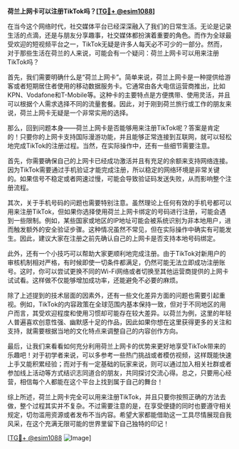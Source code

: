 **荷兰上网卡可以注册TikTok吗？[[TG💪+ @esim1088](https://t.me/s/esim1088)]**

在当今这个网络时代，社交媒体平台已经深深融入了我们的日常生活。无论是记录生活的点滴，还是与朋友分享趣事，社交媒体都扮演着重要的角色。而作为全球最受欢迎的短视频平台之一，TikTok无疑是许多人每天必不可少的一部分。然而，对于那些生活在荷兰的人来说，可能会有一个疑问：荷兰上网卡可以用来注册TikTok吗？

首先，我们需要明确什么是“荷兰上网卡”。简单来说，荷兰上网卡是一种提供给游客或者短期居住者使用的移动数据服务卡。它通常由各大电信运营商推出，比如KPN、Vodafone和T-Mobile等。这种卡的主要特点是方便携带、使用灵活，并且可以根据个人需求选择不同的流量套餐。因此，对于刚到荷兰旅行或工作的朋友来说，荷兰上网卡无疑是一个非常实用的选择。

那么，回到问题本身——荷兰上网卡是否能够用来注册TikTok呢？答案是肯定的！只要你的上网卡支持国际漫游功能，并且能够正常连接到互联网，就可以轻松地完成TikTok的注册过程。当然，在实际操作中，还有一些细节需要注意。

首先，你需要确保自己的上网卡已经成功激活并且有充足的余额来支持网络连接。因为TikTok需要通过手机验证才能完成注册，所以稳定的网络环境是非常关键的。如果信号不稳定或者网速过慢，可能会导致验证码发送失败，从而影响整个注册流程。

其次，关于手机号码的问题也需要特别注意。虽然理论上任何有效的手机号都可以用来注册TikTok，但如果你选择使用荷兰上网卡绑定的号码进行注册，可能会遇到一些限制。例如，某些国家或地区的IP地址可能会被系统识别为非本地用户，进而触发额外的安全验证步骤。这种情况虽然不常见，但在实际操作中确实有可能发生。因此，建议大家在注册之前先确认自己的上网卡是否支持本地号码绑定。

此外，还有一个小技巧可以帮助大家更顺利地完成注册。由于TikTok对新用户的审核机制相对严格，有时候即使一切条件都满足，仍然可能无法立即成功注册账号。这时，你可以尝试更换不同的Wi-Fi网络或者切换至其他运营商提供的上网卡试试看。这样做不仅能够增加成功率，还能避免不必要的麻烦。

除了上述提到的技术层面的因素外，还有一些文化差异方面的问题也需要引起重视。例如，TikTok的内容政策在全球范围内基本保持一致，但对于不同地区的用户而言，其受欢迎程度和使用习惯却可能存在较大差异。以荷兰为例，这里的年轻人普遍喜欢创意性强、幽默感十足的作品，因此如果你想在这里获得更多的关注和支持，就需要根据当地的文化特点来调整自己的内容创作方向。

最后，让我们来看看如何充分利用荷兰上网卡的优势来更好地享受TikTok带来的乐趣吧！对于初学者来说，可以多参考一些热门挑战或者模仿视频，这样既能快速上手又能积累经验；而对于有一定基础的玩家来说，则可以通过加入相关社群或者参加线上活动等方式结识志同道合的朋友，共同探讨交流心得。总之，只要用心经营，相信每个人都能在这个平台上找到属于自己的舞台！

综上所述，荷兰上网卡完全可以用来注册TikTok，并且只要你按照正确的方法去做，整个过程其实并不复杂。不过需要注意的是，在享受便捷的同时也要遵守相关规定，切勿滥用资源或者发布不当内容。希望大家都能借助这一工具尽情展现自我风采，在这个充满无限可能的世界里留下自己独特的印记！

[[TG💪+ @esim1088](https://t.me/s/esim1088) ![Image](https://i.postimg.cc/4NQfJmqS/Snipaste-2025-05-13-00-14-12.png)]